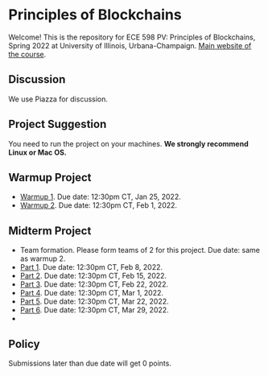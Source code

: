 # Principles of Blockchains

Welcome! This is the repository for ECE 598 PV: Principles of Blockchains, Spring 2022 at University of Illinois, Urbana-Champaign. [Main website of the course](https://courses.grainger.illinois.edu/ece598pv/sp2022/).

## Discussion
We use Piazza for discussion.

## Project Suggestion
You need to run the project on your machines. **We strongly recommend Linux or Mac OS.**

## Warmup Project

- [Warmup 1](Warmup1). Due date: 12:30pm CT, Jan 25, 2022.
- [Warmup 2](Warmup2). Due date: 12:30pm CT, Feb 1, 2022.

## Midterm Project

- Team formation. Please form teams of 2 for this project. Due date: same as warmup 2.
- [Part 1](MidtermProject1). Due date: 12:30pm CT, Feb 8, 2022.
- [Part 2](MidtermProject2). Due date: 12:30pm CT, Feb 15, 2022.
- [Part 3](MidtermProject3). Due date: 12:30pm CT, Feb 22, 2022.
- [Part 4](MidtermProject4). Due date: 12:30pm CT, Mar 1, 2022.
- [Part 5](MidtermProject5). Due date: 12:30pm CT, Mar 22, 2022.
- [Part 6](MidtermProject6). Due date: 12:30pm CT, Mar 29, 2022.
- 
## Policy
Submissions later than due date will get 0 points.